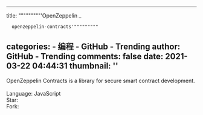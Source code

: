 
---
title: """""""""'OpenZeppelin _

      openzeppelin-contracts'"""""""""
categories: 
    - 编程
    - GitHub - Trending
author: GitHub - Trending
comments: false
date: 2021-03-22 04:44:31
thumbnail: ''
---

<div>   
OpenZeppelin Contracts is a library for secure smart contract development.
    <br>
                            <br>Language: JavaScript
                            <br>Star: 
                            <br>Fork:   
</div>
            